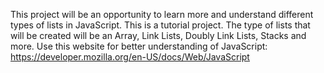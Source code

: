 This project will be an opportunity to learn more and understand different types of lists in JavaScript. This is a tutorial project.
The type of lists that will be created will be an Array, Link Lists, Doubly Link Lists, Stacks and more.
Use this website for better understanding of JavaScript: https://developer.mozilla.org/en-US/docs/Web/JavaScript

